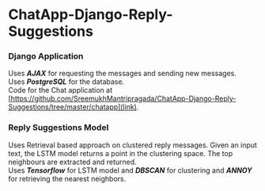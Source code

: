 # ChatApp-Django-Reply-Suggestions

### Django Application
Uses ***AJAX*** for requesting the messages and sending new messages.  
Uses ***PostgreSQL*** for the database.  
Code for the Chat application at [https://github.com/SreemukhMantripragada/ChatApp-Django-Reply-Suggestions/tree/master/chatapp](link).  
 
### Reply Suggestions Model  
Uses Retrieval based approach on clustered reply messages. Given an input text, the LSTM model returns a point in the clustering space. The top neighbours are extracted and returned.   
Uses ***Tensorflow*** for LSTM model and ***DBSCAN*** for clustering and ***ANNOY*** for retrieving the nearest neighbors.  
